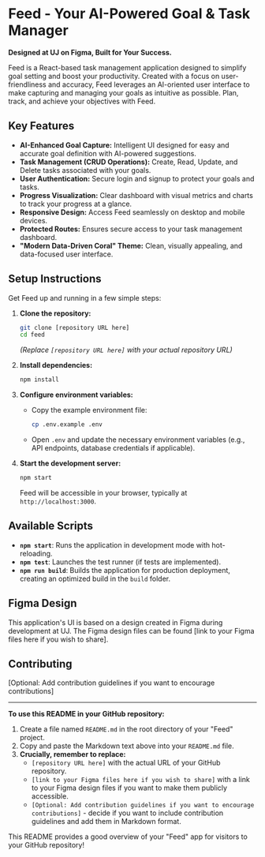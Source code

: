 # Feed - Your AI-Powered Goal & Task Manager

**Designed at UJ on Figma, Built for Your Success.**

Feed is a React-based task management application designed to simplify goal setting and boost your productivity.  Created with a focus on user-friendliness and accuracy, Feed leverages an AI-oriented user interface to make capturing and managing your goals as intuitive as possible.  Plan, track, and achieve your objectives with Feed.

## Key Features

*   **AI-Enhanced Goal Capture:**  Intelligent UI designed for easy and accurate goal definition with AI-powered suggestions.
*   **Task Management (CRUD Operations):** Create, Read, Update, and Delete tasks associated with your goals.
*   **User Authentication:** Secure login and signup to protect your goals and tasks.
*   **Progress Visualization:**  Clear dashboard with visual metrics and charts to track your progress at a glance.
*   **Responsive Design:**  Access Feed seamlessly on desktop and mobile devices.
*   **Protected Routes:** Ensures secure access to your task management dashboard.
*   **"Modern Data-Driven Coral" Theme:**  Clean, visually appealing, and data-focused user interface.

## Setup Instructions

Get Feed up and running in a few simple steps:

1.  **Clone the repository:**
    ```bash
    git clone [repository URL here]
    cd feed
    ```
    *(Replace `[repository URL here]` with your actual repository URL)*

2.  **Install dependencies:**
    ```bash
    npm install
    ```

3.  **Configure environment variables:**
    *   Copy the example environment file:
        ```bash
        cp .env.example .env
        ```
    *   Open `.env` and update the necessary environment variables (e.g., API endpoints, database credentials if applicable).

4.  **Start the development server:**
    ```bash
    npm start
    ```
    Feed will be accessible in your browser, typically at `http://localhost:3000`.

## Available Scripts

*   **`npm start`**:  Runs the application in development mode with hot-reloading.
*   **`npm test`**:  Launches the test runner (if tests are implemented).
*   **`npm run build`**:  Builds the application for production deployment, creating an optimized build in the `build` folder.

## Figma Design

This application's UI is based on a design created in Figma during development at UJ.  The Figma design files can be found [link to your Figma files here if you wish to share].

## Contributing

[Optional: Add contribution guidelines if you want to encourage contributions]

---

**To use this README in your GitHub repository:**

1.  Create a file named `README.md` in the root directory of your "Feed" project.
2.  Copy and paste the Markdown text above into your `README.md` file.
3.  **Crucially, remember to replace:**
    *   `[repository URL here]` with the actual URL of your GitHub repository.
    *   `[link to your Figma files here if you wish to share]` with a link to your Figma design files if you want to make them publicly accessible.
    *   `[Optional: Add contribution guidelines if you want to encourage contributions]`  - decide if you want to include contribution guidelines and add them in Markdown format.

This README provides a good overview of your "Feed" app for visitors to your GitHub repository!